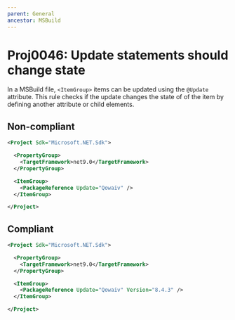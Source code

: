 ```yaml
---
parent: General
ancestor: MSBuild
---
```


# Proj0046: Update statements should change state
In a MSBuild file, `<ItemGroup>` items can be updated using the `@Update`
attribute. This rule checks if the update changes the state of of the item by
defining another attribute or child elements.

## Non-compliant
``` xml
<Project Sdk="Microsoft.NET.Sdk">

  <PropertyGroup>
    <TargetFramework>net9.0</TargetFramework>
  </PropertyGroup>

  <ItemGroup>
    <PackageReference Update="Qowaiv" />
  </ItemGroup>

</Project>
```

## Compliant
``` xml
<Project Sdk="Microsoft.NET.Sdk">

  <PropertyGroup>
    <TargetFramework>net9.0</TargetFramework>
  </PropertyGroup>

  <ItemGroup>
    <PackageReference Update="Qowaiv" Version="8.4.3" />
  </ItemGroup>

</Project>
```
